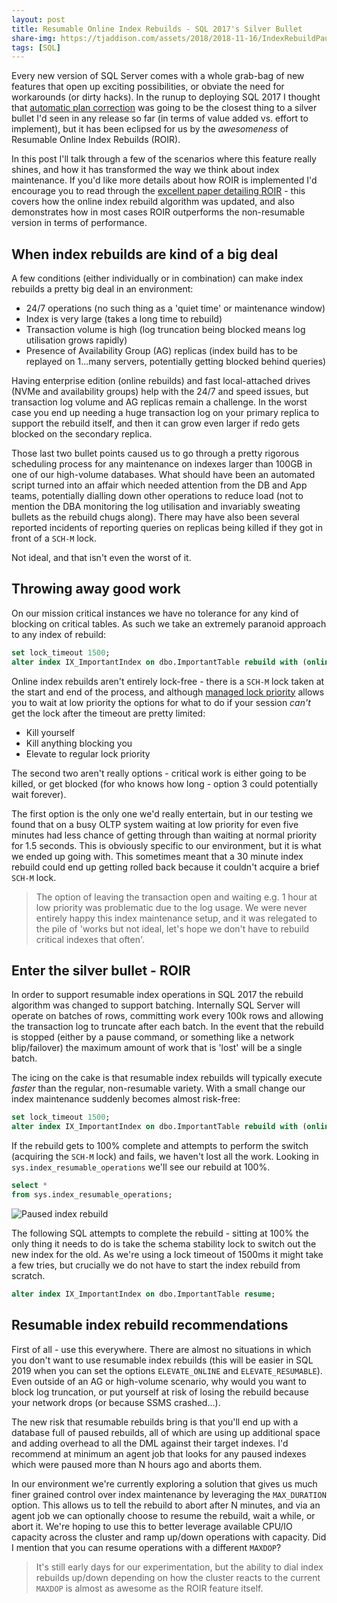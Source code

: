 ```yaml
---
layout: post
title: Resumable Online Index Rebuilds - SQL 2017's Silver Bullet
share-img: https://tjaddison.com/assets/2018/2018-11-16/IndexRebuildPaused.png
tags: [SQL]
---
```


Every new version of SQL Server comes with a whole grab-bag of new features that open up exciting possibilities, or obviate the need for workarounds (or dirty hacks).  In the runup to deploying SQL 2017 I thought that [automatic plan correction] was going to be the closest thing to a silver bullet I'd seen in any release so far (in terms of value added vs. effort to implement), but it has been eclipsed for us by the _awesomeness_ of Resumable Online Index Rebuilds (ROIR).

In this post I'll talk through a few of the scenarios where this feature really shines, and how it has transformed the way we think about index maintenance.  If you'd like more details about how ROIR is implemented I'd encourage you to read through the [excellent paper detailing ROIR] - this covers how the online index rebuild algorithm was updated, and also demonstrates how in most cases ROIR outperforms the non-resumable version in terms of performance.

<!--more-->

## When index rebuilds are kind of a big deal

A few conditions (either individually or in combination) can make index rebuilds a pretty big deal in an environment:

- 24/7 operations (no such thing as a 'quiet time' or maintenance window)
- Index is very large (takes a long time to rebuild)
- Transaction volume is high (log truncation being blocked means log utilisation grows rapidly)
- Presence of Availability Group (AG) replicas (index build has to be replayed on 1...many servers, potentially getting blocked behind queries)

Having enterprise edition (online rebuilds) and fast local-attached drives (NVMe and availability groups) help with the 24/7 and speed issues, but transaction log volume and AG replicas remain a challenge.  In the worst case you end up needing a huge transaction log on your primary replica to support the rebuild itself, and then it can grow even larger if redo gets blocked on the secondary replica.

Those last two bullet points caused us to go through a pretty rigorous scheduling process for any maintenance on indexes larger than 100GB in one of our high-volume databases.  What should have been an automated script turned into an affair which needed attention from the DB and App teams, potentially dialling down other operations to reduce load (not to mention the DBA monitoring the log utilisation and invariably sweating bullets as the rebuild chugs along).  There may have also been several reported incidents of reporting queries on replicas being killed if they got in front of a `SCH-M` lock.

Not ideal, and that isn't even the worst of it.

## Throwing away good work

On our mission critical instances we have no tolerance for any kind of blocking on critical tables.  As such we take an extremely paranoid approach to any index of rebuild:

```sql
set lock_timeout 1500;
alter index IX_ImportantIndex on dbo.ImportantTable rebuild with (online = on);
```

Online index rebuilds aren't entirely lock-free - there is a `SCH-M` lock taken at the start and end of the process, and although [managed lock priority] allows you to wait at low priority the options for what to do if your session _can't_ get the lock after the timeout are pretty limited:

- Kill yourself
- Kill anything blocking you
- Elevate to regular lock priority

The second two aren't really options - critical work is either going to be killed, or get blocked (for who knows how long - option 3 could potentially wait forever).

The first option is the only one we'd really entertain, but in our testing we found that on a busy OLTP system waiting at low priority for even five minutes had less chance of getting through than waiting at normal priority for 1.5 seconds.  This is obviously specific to our environment, but it is what we ended up going with.  This sometimes meant that a 30 minute index rebuild could end up getting rolled back because it couldn't acquire a brief `SCH-M` lock.

>The option of leaving the transaction open and waiting e.g. 1 hour at low priority was problematic due to the log usage.  We were never entirely happy this index maintenance setup, and it was relegated to the pile of 'works but not ideal, let's hope we don't have to rebuild critical indexes that often'.

## Enter the silver bullet - ROIR

In order to support resumable index operations in SQL 2017 the rebuild algorithm was changed to support batching.  Internally SQL Server will operate on batches of rows, committing work every 100k rows and allowing the transaction log to truncate after each batch.  In the event that the rebuild is stopped (either by a pause command, or something like a network blip/failover) the maximum amount of work that is 'lost' will be a single batch.

The icing on the cake is that resumable index rebuilds will typically execute _faster_ than the regular, non-resumable variety.  With a small change our index maintenance suddenly becomes almost risk-free:

```sql
set lock_timeout 1500;
alter index IX_ImportantIndex on dbo.ImportantTable rebuild with (online = on, resumable = on);
```

If the rebuild gets to 100% complete and attempts to perform the switch (acquiring the `SCH-M` lock) and fails, we haven't lost all the work.  Looking in `sys.index_resumable_operations` we'll see our rebuild at 100%.

```sql
select *
from sys.index_resumable_operations;
```

![Paused index rebuild](/assets/2018/2018-11-16/IndexRebuildPaused.png)

The following SQL attempts to complete the rebuild - sitting at 100% the only thing it needs to do is take the schema stability lock to switch out the new index for the old.  As we're using a lock timeout of 1500ms it might take a few tries, but crucially we do not have to start the index rebuild from scratch.

```sql
alter index IX_ImportantIndex on dbo.ImportantTable resume;
```

## Resumable index rebuild recommendations

First of all - use this everywhere.  There are almost no situations in which you don't want to use resumable index rebuilds (this will be easier in SQL 2019 when you can set the options `ELEVATE_ONLINE` and `ELEVATE_RESUMABLE`).  Even outside of an AG or high-volume scenario, why would you want to block log truncation, or put yourself at risk of losing the rebuild because your network drops (or because SSMS crashed...).

The new risk that resumable rebuilds bring is that you'll end up with a database full of paused rebuilds, all of which are using up additional space and adding overhead to all the DML against their target indexes.  I'd recommend at minimum an agent job that looks for any paused indexes which were paused more than N hours ago and aborts them.

In our environment we're currently exploring a solution that gives us much finer grained control over index maintenance by leveraging the `MAX_DURATION` option.  This allows us to tell the rebuild to abort after N minutes, and via an agent job we can optionally choose to resume the rebuild, wait a while, or abort it.  We're hoping to use this to better leverage available CPU/IO capacity across the cluster and ramp up/down operations with capacity.  Did I mention that you can resume operations with a different `MAXDOP`?

>It's still early days for our experimentation, but the ability to dial index rebuilds up/down depending on how the cluster reacts to the current `MAXDOP` is almost as awesome as the ROIR feature itself.

[automatic plan correction]: https://docs.microsoft.com/en-us/sql/relational-databases/automatic-tuning/automatic-tuning#automatic-plan-correction
[excellent paper detailing ROIR]: http://www.vldb.org/pvldb/vol10/p1742-antonopoulos.pdf
[managed lock priority]: https://blogs.msdn.microsoft.com/sql_shep/2014/04/30/sql-server-2014-managed-lock-priority-for-partition-switch-and-online-reindex/